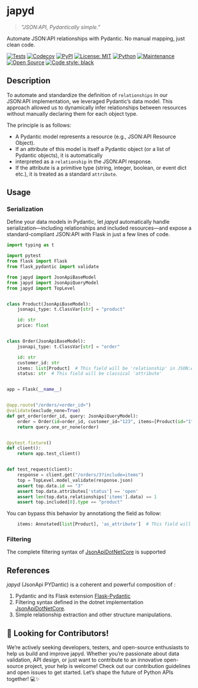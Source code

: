 # japyd

> *"JSON:API, Pydantically simple."*

Automate JSON:API relationships with Pydantic. No manual mapping, just clean code.

[![Tests](https://github.com/gdoumenc/japyd/actions/workflows/tests.yml/badge.svg)](https://github.com/gdoumenc/japyd/actions/workflows/tests.yml)
[![Codecov](https://codecov.io/gh/gdoumenc/japyd/branch/main/graph/badge.svg)](https://codecov.io/gh/gdoumenc/japyd)
[![PyPI](https://img.shields.io/pypi/v/japyd)](https://pypi.org/project/japyd/)
[![License: MIT](https://img.shields.io/badge/License-MIT-yellow.svg)](https://opensource.org/licenses/MIT)
[![Python](https://img.shields.io/python/required-version-toml?tomlFilePath=https://raw.githubusercontent.com/gdoumenc/japyd/refs/heads/master/pyproject.toml)](https://pypi.org/project/japyd/)
[![Maintenance](https://img.shields.io/badge/Maintained%3F-yes-green.svg)](https://github.com/gdoumenc/japyd/graphs/commit-activity)
[![Open Source](https://badges.frapsoft.com/os/v1/open-source.svg?v=103)](https://github.com/gdoumenc/japyd)
[![Code style: black](https://img.shields.io/badge/code%20style-black-000000.svg)](https://github.com/psf/black)

## Description

To automate and standardize the definition of `relationships` in our JSON:API implementation, we leveraged Pydantic’s
data model.
This approach allowed us to dynamically infer relationships between resources without manually declaring them for each
object type.

The principle is as follows:

- A Pydantic model represents a resource (e.g., JSON:API Resource Object).
- If an attribute of this model is itself a Pydantic object (or a list of Pydantic objects), it is automatically
- interpreted as a `relationship` in the JSON:API response.
- If the attribute is a primitive type (string, integer, boolean, or event dict etc.), it is treated as a standard
  `attribute`.

## Usage

### Serialization

Define your data models in Pydantic, let *japyd* automatically handle serialization—including relationships and included
resources—and expose a standard-compliant JSON:API with Flask in just a few lines of code.

```python
import typing as t

import pytest
from flask import Flask
from flask_pydantic import validate

from japyd import JsonApiBaseModel
from japyd import JsonApiQueryModel
from japyd import TopLevel


class Product(JsonApiBaseModel):
    jsonapi_type: t.ClassVar[str] = "product"

    id: str
    price: float


class Order(JsonApiBaseModel):
    jsonapi_type: t.ClassVar[str] = "order"

    id: str
    customer_id: str
    items: list[Product]  # This field will be 'relationship' in JSON:API
    status: str  # This field will be classical 'attribute'


app = Flask(__name__)


@app.route("/orders/<order_id>")
@validate(exclude_none=True)
def get_order(order_id, query: JsonApiQueryModel):
    order = Order(id=order_id, customer_id="123", items=[Product(id="1", price=100.0)], status="open")
    return query.one_or_none(order)


@pytest.fixture()
def client():
    return app.test_client()


def test_request(client):
    response = client.get("/orders/3?include=items")
    top = TopLevel.model_validate(response.json)
    assert top.data.id == "3"
    assert top.data.attributes['status'] == 'open'
    assert len(top.data.relationships['items'].data) == 1
    assert top.included[0].type == "product"
```

You can bypass this behavior by annotationg the field as follow:

```python
    items: Annotated[list[Product], 'as_attribute']  # This field will be now an 'attribute' in JSON:API
```

### Filtering

The complete filtering syntax of [JsonApiDotNetCore](https://www.jsonapi.net/) is supported


## References

*japyd* (JsonApi PYDantic) is a coherent and powerful composition of :

1. Pydantic and its Flask extension [Flask-Pydantic](https://github.com/pallets-eco/flask-pydantic)
1. Filtering syntax defined in the dotnet implementation [JsonApiDotNetCore](https://www.jsonapi.net/).
1. Simple relationship extraction and other structure manipulations.

## 🚀 Looking for Contributors!

We’re actively seeking developers, testers, and open-source enthusiasts to help us build and improve japyd.
Whether you’re passionate about data validation, API design, or just want to contribute to an innovative open-source
project, your help is welcome! Check out our contribution guidelines and open issues to get started. Let’s shape the
future of Python APIs together! 💻✨
